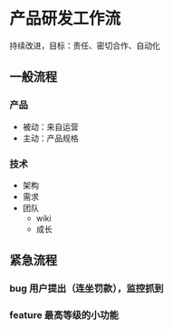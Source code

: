# 产品研发工作流
持续改进，目标：责任、密切合作、自动化
## 一般流程
### 产品
- 被动：来自运营
- 主动：产品规格
### 技术
- 架构
- 需求
- 团队
  - wiki
  - 成长

## 紧急流程
### bug 用户提出（连坐罚款），监控抓到

### feature 最高等级的小功能